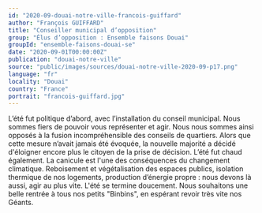 ```yaml
---
id: "2020-09-douai-notre-ville-francois-guiffard"
author: "François GUIFFARD"
title: "Conseiller municipal d’opposition"
group: "Élus d’opposition : Ensemble faisons Douai"
groupId: "ensemble-faisons-douai-se"
date: "2020-09-01T00:00:00Z"
publication: "douai-notre-ville"
source: "public/images/sources/douai-notre-ville-2020-09-p17.png"
language: "fr"
locality: "Douai"
country: "France"
portrait: "francois-guiffard.jpg"
---
```


L’été fut politique d’abord, avec l’installation du conseil municipal. Nous sommes fiers de pouvoir vous représenter et agir. Nous nous sommes ainsi opposés à la fusion incompréhensible des conseils de quartiers. Alors que cette mesure n’avait jamais été évoquée, la nouvelle majorité a décidé d'éloigner encore plus le citoyen de la prise de décision.  L’été fut chaud également. La canicule est l'une des conséquences du changement climatique. Reboisement et végétalisation des espaces publics, isolation thermique de nos logements, production d’énergie propre : nous devons là aussi, agir au plus vite. L'été se termine doucement. Nous souhaitons une belle rentrée à tous nos petits "Binbins", en espérant revoir très vite nos Géants.
